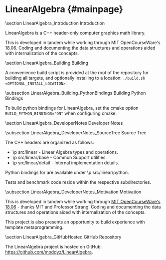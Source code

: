 # LinearAlgebra {#mainpage}

\section LinearAlgebra_Introduction Introduction

LinearAlgebra is a C++ header-only computer graphics math library. 

This is developed in tandem while working through MIT OpenCourseWare's 18.06.  Coding and documenting the data structures and operations aided with internalization of the concepts.

\section LinearAlgebra_Building Building

A convenience build script is provided at the root of the repository for building all targets, and optionally installing to a location: `./build.sh <OPTIONAL_INSTALL_LOCATION>`.

\subsection LinearAlgebra_Building_PythonBindings Building Python Bindings

To build python bindings for LinearAlgebra, set the cmake option `BUILD_PYTHON_BINDINGS="ON"` when configuring cmake.

\section LinearAlgebra_DeveloperNotes Developer Notes

\subsection LinearAlgebra_DeveloperNotes_SourceTree Source Tree

The C++ headers are organized as follows:
- \p src/linear - Linear Algebra types and operations.
- \p src/linear/base - Common Support utilities.
- \p src/linear/detail - Internal implementation details.

Python bindings for are available under \p src/linear/python.

Tests and benchmark code reside within the respective subdirectories.

\subsection LinearAlgebra_DeveloperNotes_Motivation Motivation

This is developed in tandem while working through [MIT OpenCourseWare's 18.06](https://ocw.mit.edu/courses/mathematics/18-06-linear-algebra-spring-2010/) - thanks MIT and Professor Strang!  Coding and documenting the data structures and operations aided with internalization of the concepts. 

This project is also presents an opportunity to build experience with template metaprogramming.

\section LinearAlgebra_GitHubHosted GitHub Repository

The LinearAlgebra project is hosted on GitHub: https://github.com/moddyz/LinearAlgebra.

